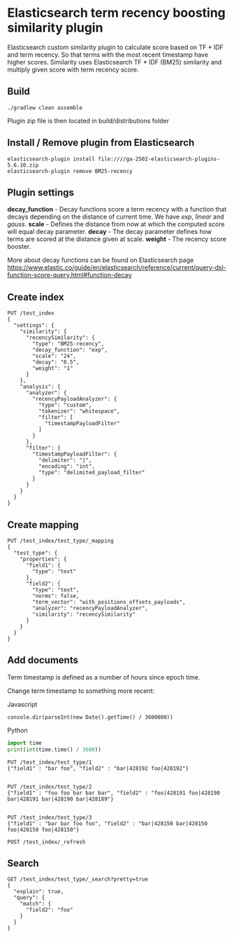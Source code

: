 # Elasticsearch term recency boosting similarity plugin

Elasticsearch custom similarity plugin to calculate score based on TF * IDF  and term recency. So that terms with the most recent timestamp have higher scores.
Similarity uses Elasticsearch TF * IDF (BM25) similarity and multiply given score with term recency score.   

## Build

    ./gradlew clean assemble
    
Plugin zip file is then located in build/distributions folder


## Install / Remove plugin from Elasticsearch
    elasticsearch-plugin install file:////ga-2502-elasticsearch-plugins-5.6.10.zip
    elasticsearch-plugin remove BM25-recency


## Plugin settings

**decay_function** - Decay functions score a term recency with a function that decays depending on the distance of current time. We have _exp_, _linear_ and _gauss_.
**scale** - Defines the distance from now at which the computed score will equal decay parameter.
**decay** - The decay parameter defines how terms are scored at the distance given at scale.
**weight** - The recency score booster.            

More about decay functions can be found on Elasticsearch page https://www.elastic.co/guide/en/elasticsearch/reference/current/query-dsl-function-score-query.html#function-decay


## Create index
```
PUT /test_index
{
  "settings": {
    "similarity": {
      "recencySimilarity": {
        "type": "BM25-recency",
        "decay_function": "exp",
        "scale": "24",
        "decay": "0.5",
        "weight": "1"
      }
    },
    "analysis": {
      "analyzer": {
        "recencyPayloadAnalyzer": {
          "type": "custom",
          "tokenizer": "whitespace",
          "filter": [
            "timestampPayloadFilter"
          ]
        }
      },
      "filter": {
        "timestampPayloadFilter": {
          "delimiter": "|",
          "encoding": "int",
          "type": "delimited_payload_filter"
        }
      }
    }
  }
}

```


## Create mapping
```
PUT /test_index/test_type/_mapping
{
  "test_type": {
    "properties": {
      "field1": {
        "type": "text"
      },
      "field2": {
        "type": "text",
        "norms": false,
        "term_vector": "with_positions_offsets_payloads",
        "analyzer": "recencyPayloadAnalyzer",
        "similarity": "recencySimilarity"
      }
    }
  }
}

``` 

## Add documents
Term timestamp is defined as a number of hours since epoch time.

Change term timestamp to something more recent:

Javascript
```
console.dir(parseInt(new Date().getTime() / 3600000))

```

Python
```python
import time
print(int(time.time() / 3600))
```


```
PUT /test_index/test_type/1
{"field1" : "bar foo", "field2" : "bar|428192 foo|428192"}


PUT /test_index/test_type/2
{"field1" : "foo foo bar bar bar", "field2" : "foo|428191 foo|428190 bar|428191 bar|428190 bar|428189"}


PUT /test_index/test_type/3
{"field1" : "bar bar foo foo", "field2" : "bar|428150 bar|428150 foo|428150 foo|428150"}

POST /test_index/_refresh

```

## Search
```
GET /test_index/test_type/_search?pretty=true
{
  "explain": true,
  "query": {
    "match": {
      "field2": "foo"
    }
  }
}
```